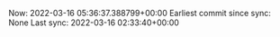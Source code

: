 Now: 2022-03-16 05:36:37.388799+00:00 Earliest commit since sync: None Last sync: 2022-03-16 02:33:40+00:00
